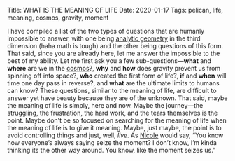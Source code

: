 Title: WHAT IS THE MEANING OF LIFE
Date: 2020-01-17
Tags: pelican, life, meaning, cosmos, gravity, moment

I have compiled a list of the two types of questions that are humanly impossible to answer, with one being [analytic geometry](https://www.cut-the-knot.org/WhatIs/WhatIsAnalyticGeometry.shtml) in the third dimension (haha math is tough) and the other being questions of this form. That said, since you are already here, let me answer the impossible to the best of my ability. Let me first ask you a few sub-questions—**what** and **where** are we in the [cosmos](https://en.wikipedia.org/wiki/Cosmos)?, **why** and **how** does gravity prevent us from spinning off into space?, **who** created the first form of life?, **if** and **when** will time one day pass in reverse?, and **what** are the ultimate limits to humans can know?
These questions, similar to the meaning of life, are difficult to answer yet have beauty because they are of the unknown. That said, maybe the meaning of life is simply, here and now. Maybe the journey—the struggling, the frustration, the hard work, and the tears themselves is the point. Maybe don't be so focused on searching for the meaning of life when the meaning of life is to give it meaning. Maybe, just maybe, the point is to avoid controlling things and just, well, *live*. As [Nicole](https://www.imdb.com/title/tt1065073/characters/nm3878243) would say, “You know how everyone’s always saying seize the moment? I don’t know, I’m kinda thinking its the other way around. You know, like the moment seizes us.”
